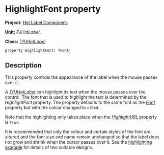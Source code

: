 # HighlightFont property #

**Project:** [Hot Label Component](HotLabelComponent.md).

**Unit:** _PJHotLabel_.

**Class:** _[TPJHotLabel](TPJHotLabel.md)_

```
property HighlightFont: TFont;
```

## Description ##

This property controls the appearance of the label when the mouse passes over it.

A _[TPJHotLabel](TPJHotLabel.md)_ can highlight its text when the mouse passes over the control. The font that is used to highlight the text is determined by the _HighlightFont_ property. The property defaults to the same font as the _[Font](TPJHotLabelFont.md)_ property but with the colour changed to `clRed`.

Note that the highlighting only takes place when the _[HighlightURL](TPJHotLabelHighlightURL.md)_ property is `True`.

It is recommended that only the colour and certain styles of the font are altered and the font size and name remain unchanged so that the label does not grow and shrink when the cursor passes over it. See the [highlighting example](HotLabelExample1.md) for details of two suitable designs.